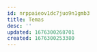 ```yaml
---
id: nrppaieov1dc7juo9n1gmb3
title: Temas
desc: ''
updated: 1676300268701
created: 1676300253380
---
```

